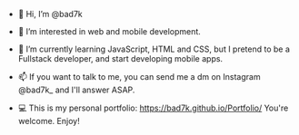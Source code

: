 - 👋 Hi, I’m @bad7k
- 👀 I’m interested in web and mobile development.
- 🌱 I’m currently learning JavaScript, HTML and CSS, but I pretend to be a Fullstack developer, and start developing mobile apps.
- 📫 If you want to talk to me, you can send me a dm on Instagram @bad7k_ and I'll answer ASAP.

- 💻 This is my personal portfolio: 
https://bad7k.github.io/Portfolio/
You're welcome. Enjoy!

<!---
bad7k/bad7k is a ✨ special ✨ repository because its `README.md` (this file) appears on your GitHub profile.
You can click the Preview link to take a look at your changes.
--->

